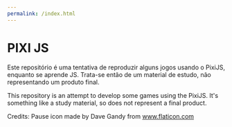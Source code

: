```yaml
---
permalink: /index.html
---
```

# PIXI JS
Este repositório é uma tentativa de reproduzir alguns jogos usando o PixiJS, enquanto se aprende JS. Trata-se então de um material de estudo, não representando um produto final.

This repository is an attempt to develop some games using the PixiJS. It's something like a study material, so does not represent a final product.

Credits:
Pause icon made by Dave Gandy from www.flaticon.com
